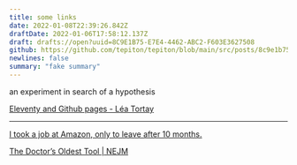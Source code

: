 ```yaml
---
title: some links
date: 2022-01-08T22:39:26.842Z
draftDate: 2022-01-06T17:58:12.137Z
draft: drafts://open?uuid=8C9E1B75-E7E4-4462-ABC2-F603E3627508
github: https://github.com/tepiton/tepiton/blob/main/src/posts/8c9e1b75-e7e4-4462-abc2-f603e3627508.md
newlines: false
summary: "fake summary"
---
```

an experiment in search of a hypothesis
<!-- excerpt -->

[Eleventy and Github pages - Léa Tortay](https://lea-tortay.com/content/writings/github-pages-eleventy/)

---

[I took a job at Amazon, only to leave after 10 months.](https://benadam.me/thoughts/my-experience-at-amazon/)

[The Doctor’s Oldest Tool | NEJM](https://www.nejm.org/doi/full/10.1056/NEJMp2115832#.YdYmZ4_kRTE.twitter)
